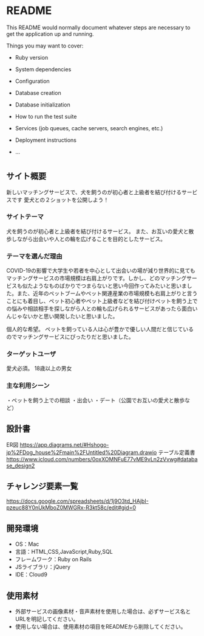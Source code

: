 # README

This README would normally document whatever steps are necessary to get the
application up and running.

Things you may want to cover:

* Ruby version

* System dependencies

* Configuration

* Database creation

* Database initialization

* How to run the test suite

* Services (job queues, cache servers, search engines, etc.)

* Deployment instructions

* ...

# <Dog house>

## サイト概要
新しいマッチングサービスで、犬を飼うのが初心者と上級者を結び付けるサービスです
愛犬との２ショットを公開しよう！
### サイトテーマ
犬を飼うのが初心者と上級者を結び付けるサービス。
また、お互いの愛犬と散歩しながら出会いや人との輪を広げることを目的としたサービス。

### テーマを選んだ理由
COVID-19の影響で大学生や若者を中心として出会いの場が減り世界的に見てもマッチングサービスの市場規模は右肩上がりです。しかし、どのマッチングサービスも似たようなものばかりでつまらないと思い今回作ってみたいと思いました。また、近年のペットブームやペット関連産業の市場規模も右肩上がりと言うことにも着目し、ペット初心者やペット上級者などを結び付けペットを飼う上での悩みや相談相手を探しながら人との輪も広げられるサービスがあったら面白いんじゃないかと思い開発したいと思いました。

個人的な希望。
ペットを飼っている人は心が豊かで優しい人間だと信じているのでマッチングサービスにぴったりだと思いました。
### ターゲットユーザ
愛犬必須。
18歳以上の男女

### 主な利用シーン
・ペットを飼う上での相談
・出会い
・デート（公園でお互いの愛犬と散歩など）
## 設計書
 ER図   https://app.diagrams.net/#Hshogo-jp%2FDog_house%2Fmain%2FUntitled%20Diagram.drawio
 テーブル定義書   https://www.icloud.com/numbers/0oxXOMNFuE77vME9vLn2zVvwg#database_design2

## チャレンジ要素一覧
https://docs.google.com/spreadsheets/d/1j9O3td_HAjbI-pzeuc88Y0nUkMboZ0MWGRx-R3kt58c/edit#gid=0

## 開発環境
- OS：Mac
- 言語：HTML,CSS,JavaScript,Ruby,SQL
- フレームワーク：Ruby on Rails
- JSライブラリ：jQuery
- IDE：Cloud9

## 使用素材
- 外部サービスの画像素材・音声素材を使用した場合は、必ずサービス名とURLを明記してください。
- 使用しない場合は、使用素材の項目をREADMEから削除してください。
